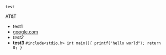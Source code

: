 	test
AT&amp;T
* test1
* <a href="https://google.com" title="Google.com">google.com</a>
* <em>test2</em>
* <strong>test3</strong>
`#include<stdio.h>
int main(){
    printf("hello world");
    return 0;
}`
